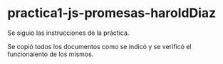 # practica1-js-promesas-haroldDiaz

Se siguio las instrucciones de la práctica.

Se copió todos los documentos como se indicó y se verificó el funcionaiento de los mismos.

